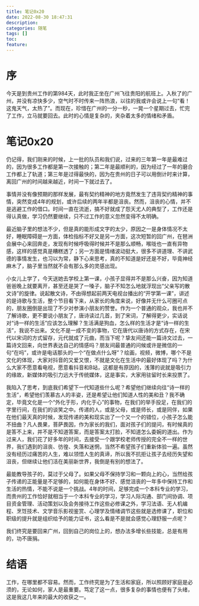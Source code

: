 ```yaml
---
title: 笔记0x20
date: 2022-08-30 18:47:31
description: 
categories: 随笔
tags: [] 
toc: 
feature: 
---
```


# 序
今天是到贵州工作的第984天，此时我正坐在广州飞往贵阳的航班上。入秋了的广州，并没有凉快多少，空气时不时传来一阵热浪，以往的我或许会说上一句“看！这鬼天气，太热了”。而现在，珍惜在广州的一分一秒，一晃一个星期过去，忙完了工作，立马就要回去。此时的心情是复杂的，夹杂着太多的情绪和矛盾。

<!-- more -->

# 笔记0x20

仍记得，我们刚来的时候，上一批的队员和我们说，过来的三年第一年是最难过的，因为很多工作都是第一次接触的；第二年是最顺利的，因为经过了一年的磨合工作都上了轨道；第三年是过得最快的，因为在贵州的日子可以用倒计时来计算，离回广州的时间越来越近，时间一下就过去了。

事情并没有像预期的那样发展，最有契约精神的地方竟然发生了违背契约精神的事情，突然变成4年的规划，或许后续的两年半都是沮丧。然而，沮丧的心情，并不是逃避工作的借口。时间一直在流逝，搞不好就成了怨天尤人的典型了，工作还是得认真做，学习仍然要继续，只不过工作的意义忽然变得不太明确。

最近脑子里的想法不少，但是真的能形成文字的太少，原因之一是身体情况不太好，睡眠障碍是一方面，体检指标不好又是另一方面，这次短暂的回广州，在琶洲会展中心来回奔走，发现有时候呼吸得时候并不是那么顺畅，喉咙也一直有异物感，这样的感觉真是糟糕透了；另一方面是情绪波动挺大，很多不讲道理、不讲武德的事情发生，也习以为常，静下心来思考，真的不知道是好还是不好，毕竟神经麻木了，脑子里当然就不会有那么多的灵感出现。

小女儿上学了，今天送她去学校上第一课，小孩子显得并不是那么兴奋，因为知道爸爸晚上就要离开，甚至还是哭了一嗓子，脑子不知怎么地就浮现出“父亲写的散文诗”的旋律。说起散文诗，不由得想起前两天电视台播出的“开学第一课”，讲述的是诗歌与生活，整个节目看下来，从家长的角度来说，好像并无什么可圈可点的，朋友圈倒是出现了不少对参演小朋友的赞誉。作为一个普通的观众，我也并不了解诗歌，更不要说小朋友了，唐诗读过几首，到了宋词，了解得更少，实话说对“诗一样的生活”应该怎么理解？生活满是狗血，怎么样的生活才是“诗一样的生活”，我说不出来。文化不是一成不变的事物，它在唐代以唐诗的方式存在，在宋代以宋词的方式留存，元代就成了元曲，而当下呢？挚友间还能一篇诗文过去，一篇诗文回来，向世界表达自己的情感吗？朋友间最普通的问候或许是微信的一句“在吗”，或许是电话那头的一个“在做点什么呀”？绘画，视频，微博，哪个不是文化的体现，大家对抖音的又爱又恨，不就是文化在生活中的最好体现了吗？为什么大家不愿意看电视，愿意看抖音和B站，这都是有原因的，浅薄的说就是吸引力的缘故，新媒体的吸引力远大于传统媒体，这是事实，大家用驻留时长来投票了。

我陷入了思考，到底我们希望下一代知道些什么呢？希望他们继续向往“诗一样的生活”，希望他们羡慕古人的丰姿，还是希望让他们知道人性的美和丑？我不确定，毕竟文化是一个“外化于形，内化于心”的事物，在我们的举手投足，在我们的字里行间，在我们的谈笑之中。传递的人，或是父母，或是师长，或是同伴，如果在他们最天真的时候，发现传递的美和现实出了一个又一个的错位，小孩子怎么能不扭曲？凡人畏果，菩萨畏因，作为家长的我们，面对孩子们的提问，有时候真的是答不上来，并不是不知道答案，而是答案太打脸，不知道怎么委婉的道出。作为过来人，我们花了好多年的时间，去接受一个跟学校老师传授的完全不一样的世界，我们遇到的沮丧、彷徨、失落和迷惘，当然不希望孩子们重新体验一遍。虽然没有经历过痛苦的人生，难以领悟人生的真谛，所以我不抗拒让孩子去经历失望和沮丧，但继续让他们活在美丽新世界，我倒是有别的想法了。

最能教导孩子的，莫过于父母了。如果父母不保持学习和一颗向上的心，当然给孩子传递的正能量是不足够的，如何能在身体不好、感觉沮丧的一年多中保持工作和生活的热情，不能不说是一个挑战。4年的时间，足够完成一个本科专业的学习，而贵州的工作恰好就相当于一个本科专业的学习，学习人际沟通、部门间协调、项目资金管理、活动策划以及会务接待工作这些必修课之外，学习法语、无人机编程、烹饪技术、文学音乐影视鉴赏、心理学及情绪调节这些就是选修课了，职位和职级的提升就是组织给予的能力证书，这么看是不是就会感觉心理舒服一点呢？

我们终究是要回来广州，回到自己的岗位上的，想办法多增长些技能，总是有用的，功不唐捐。

# 结语

工作，在哪里都不容易。然而，工作终究是为了生活和家庭，所以照顾好家庭是必须的，无论如何，家人是最重要。笃定了这一点，很多复杂的事情也便有了头绪，这是我这几年来的最大的收获之一。